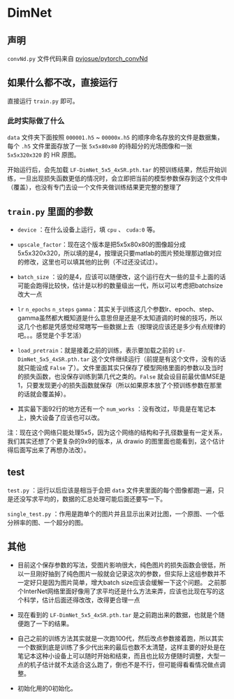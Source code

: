 # DimNet

## 声明

`convNd.py` 文件代码来自 [pvjosue/pytorch_convNd](https://github.com/pvjosue/pytorch_convNd)

## 如果什么都不改，直接运行

直接运行 `train.py` 即可。

### 此时实际做了什么

`data` 文件夹下面按照 `000001.h5` ~ `00000x.h5` 的顺序命名存放的文件是数据集，每个 `.h5` 文件里面存放了一张 `5x5x80x80` 的待超分的光场图像和一张 `5x5x320x320` 的 HR 原图。

开始运行后，会先加载 `LF-DimNet_5x5_4xSR.pth.tar` 的预训练结果，然后开始训练，一旦出现损失函数更低的情况时，会立即把当前的模型参数保存到这个文件中（覆盖），也没有专门去设一个文件夹做训练结果更完整的整理了

## `train.py` 里面的参数

* `device` ：在什么设备上运行，填 `cpu` 、 `cuda:0` 等。

* `upscale_factor`：现在这个版本是把5x5x80x80的图像超分成5x5x320x320，所以填的是4，按理说只要matlab的图片预处理那边做对应的修改，这里也可以填其他的比例（不过还没试过）。

* `batch_size` ：设的是4，应该可以随便改，这个运行在大一些的显卡上面的话可能会跑得比较快，估计是以秒的数量级出一代，所以可以考虑把batchsize改大一点

* `lr` `n_epochs` `n_steps` `gamma`：其实关于训练这几个参数lr、epoch、step、gamma虽然都大概知道是什么意思但是还是不太知道调的时候的技巧，所以这几个也都是凭感觉经常瞎写一些数据上去（按理说应该还是多少有点规律的吧。。。感觉是个手艺活）

* `load_pretrain`：就是接着之前的训练，表示要加载之前的 `LF-DimNet_5x5_4xSR.pth.tar` 这个文件继续运行（前提是有这个文件，没有的话就只能设成 `False` 了）。文件里面其实只保存了模型网络里面的参数以及当时的损失函数，也没保存训练到第几代之类的。`False` 就会设目前最优值MSE是1，只要发现更小的损失函数就保存（所以如果原本放了个预训练参数在那里的话就会覆盖掉）。

* 其实最下面92行的地方还有一个 `num_works` ：没有改过，毕竟是在笔记本上，换大设备了应该也可以改。

注：现在这个网络只能处理5x5，因为这个网络的结构和子孔径数量有一定关系，我们其实还想了个更复杂的9x9的版本，从 drawio 的图里面也能看到，这个估计得后面写出来了再想办法改）。

## test

`test.py` ：运行以后应该是相当于会把 `data` 文件夹里面的每个图像都跑一遍，只是还没写求平均的，数据的汇总处理可能后面还要写一下。

`single_test.py` ：作用是跑单个的图片并且显示出来对比图，一个原图、一个低分辨率的图、一个超分的图。

## 其他

* 目前这个保存参数的写法，受图片影响很大，纯色图片的损失函数会很低，所以一旦刚好抽到了纯色图片一般就会记录这次的参数，但实际上这组参数并不一定好只是因为图片简单，增大batch size应该会缓解一下这个问题。
  之前那个InterNet网络里面好像用了求平均还是什么方法来弄，应该也比现在写的这个科学，估计后面还得改改，改得更合理一点

* 现在看到的 `LF-DimNet_5x5_4xSR.pth.tar` 是之前跑出来的数据，也就是个随便跑了一下的结果。
* 自己之前的训练方法其实就是一次跑100代，然后改点参数接着跑，所以其实一个数据到底是训练了多少代出来的最后也数不太清楚，这样主要的好处是在笔记本这种小设备上可以随时开始和结束，而且也比较方便随时调整，大型一点的机子估计就不太适合这么跑了，倒也不是不行，但可能得看看情况做点调整。
* 初始化用的0初始化。